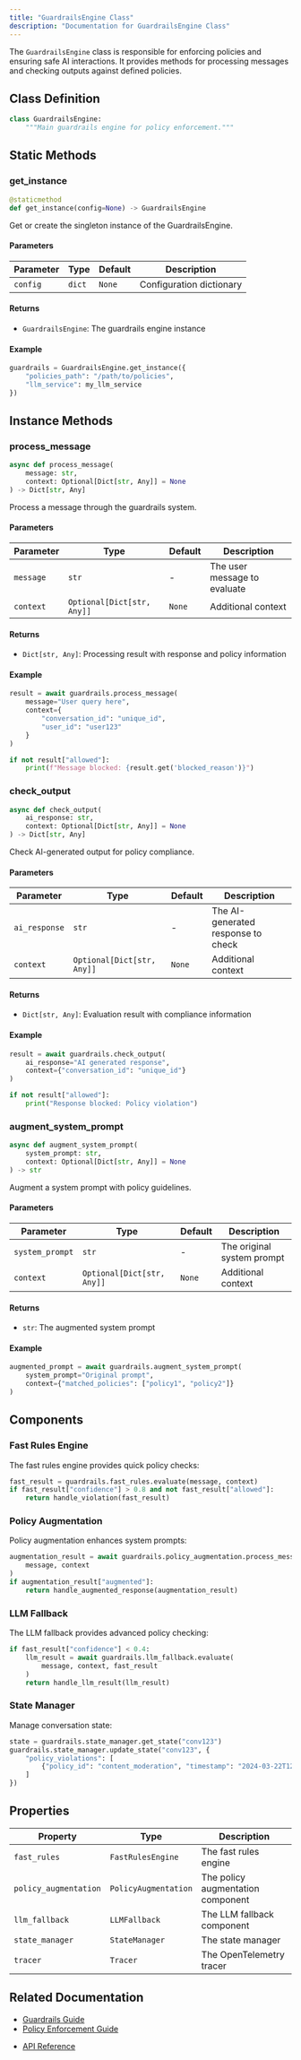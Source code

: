 ```yaml
---
title: "GuardrailsEngine Class"
description: "Documentation for GuardrailsEngine Class"
---
```


The `GuardrailsEngine` class is responsible for enforcing policies and ensuring safe AI interactions. It provides methods for processing messages and checking outputs against defined policies.

## Class Definition

```python
class GuardrailsEngine:
    """Main guardrails engine for policy enforcement."""
```

## Static Methods

### get_instance

```python
@staticmethod
def get_instance(config=None) -> GuardrailsEngine
```

Get or create the singleton instance of the GuardrailsEngine.

#### Parameters

| Parameter | Type | Default | Description |
|-----------|------|---------|-------------|
| `config` | `dict` | `None` | Configuration dictionary |

#### Returns

- `GuardrailsEngine`: The guardrails engine instance

#### Example

```python
guardrails = GuardrailsEngine.get_instance({
    "policies_path": "/path/to/policies",
    "llm_service": my_llm_service
})
```

## Instance Methods

### process_message

```python
async def process_message(
    message: str,
    context: Optional[Dict[str, Any]] = None
) -> Dict[str, Any]
```

Process a message through the guardrails system.

#### Parameters

| Parameter | Type | Default | Description |
|-----------|------|---------|-------------|
| `message` | `str` | - | The user message to evaluate |
| `context` | `Optional[Dict[str, Any]]` | `None` | Additional context |

#### Returns

- `Dict[str, Any]`: Processing result with response and policy information

#### Example

```python
result = await guardrails.process_message(
    message="User query here",
    context={
        "conversation_id": "unique_id",
        "user_id": "user123"
    }
)

if not result["allowed"]:
    print(f"Message blocked: {result.get('blocked_reason')}")
```

### check_output

```python
async def check_output(
    ai_response: str,
    context: Optional[Dict[str, Any]] = None
) -> Dict[str, Any]
```

Check AI-generated output for policy compliance.

#### Parameters

| Parameter | Type | Default | Description |
|-----------|------|---------|-------------|
| `ai_response` | `str` | - | The AI-generated response to check |
| `context` | `Optional[Dict[str, Any]]` | `None` | Additional context |

#### Returns

- `Dict[str, Any]`: Evaluation result with compliance information

#### Example

```python
result = await guardrails.check_output(
    ai_response="AI generated response",
    context={"conversation_id": "unique_id"}
)

if not result["allowed"]:
    print("Response blocked: Policy violation")
```

### augment_system_prompt

```python
async def augment_system_prompt(
    system_prompt: str,
    context: Optional[Dict[str, Any]] = None
) -> str
```

Augment a system prompt with policy guidelines.

#### Parameters

| Parameter | Type | Default | Description |
|-----------|------|---------|-------------|
| `system_prompt` | `str` | - | The original system prompt |
| `context` | `Optional[Dict[str, Any]]` | `None` | Additional context |

#### Returns

- `str`: The augmented system prompt

#### Example

```python
augmented_prompt = await guardrails.augment_system_prompt(
    system_prompt="Original prompt",
    context={"matched_policies": ["policy1", "policy2"]}
)
```

## Components

### Fast Rules Engine

The fast rules engine provides quick policy checks:

```python
fast_result = guardrails.fast_rules.evaluate(message, context)
if fast_result["confidence"] > 0.8 and not fast_result["allowed"]:
    return handle_violation(fast_result)
```

### Policy Augmentation

Policy augmentation enhances system prompts:

```python
augmentation_result = await guardrails.policy_augmentation.process_message(
    message, context
)
if augmentation_result["augmented"]:
    return handle_augmented_response(augmentation_result)
```

### LLM Fallback

The LLM fallback provides advanced policy checking:

```python
if fast_result["confidence"] < 0.4:
    llm_result = await guardrails.llm_fallback.evaluate(
        message, context, fast_result
    )
    return handle_llm_result(llm_result)
```

### State Manager

Manage conversation state:

```python
state = guardrails.state_manager.get_state("conv123")
guardrails.state_manager.update_state("conv123", {
    "policy_violations": [
        {"policy_id": "content_moderation", "timestamp": "2024-03-22T12:00:00Z"}
    ]
})
```

## Properties

| Property | Type | Description |
|----------|------|-------------|
| `fast_rules` | `FastRulesEngine` | The fast rules engine |
| `policy_augmentation` | `PolicyAugmentation` | The policy augmentation component |
| `llm_fallback` | `LLMFallback` | The LLM fallback component |
| `state_manager` | `StateManager` | The state manager |
| `tracer` | `Tracer` | The OpenTelemetry tracer |

## Related Documentation

- [Guardrails Guide](../core-concepts/guardrails)
- [Policy Enforcement Guide](../core-concepts/policy-enforcement)
<!-- - [Examples](../examples/advanced-guardrails) -->
- [API Reference](../api/rizk)